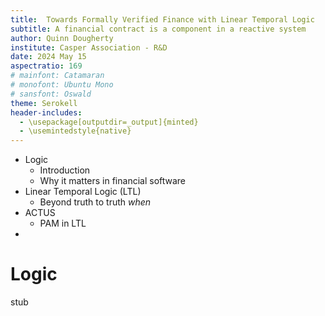 ```yaml
---
title:  Towards Formally Verified Finance with Linear Temporal Logic
subtitle: A financial contract is a component in a reactive system
author: Quinn Dougherty
institute: Casper Association - R&D
date: 2024 May 15
aspectratio: 169
# mainfont: Catamaran
# monofont: Ubuntu Mono
# sansfont: Oswald
theme: Serokell
header-includes:
  - \usepackage[outputdir=_output]{minted}
  - \usemintedstyle{native}
---
```


- Logic
  - Introduction
  - Why it matters in financial software
- Linear Temporal Logic (LTL)
  - Beyond truth to truth _when_
- ACTUS
  - PAM in LTL
-

# Logic

stub

